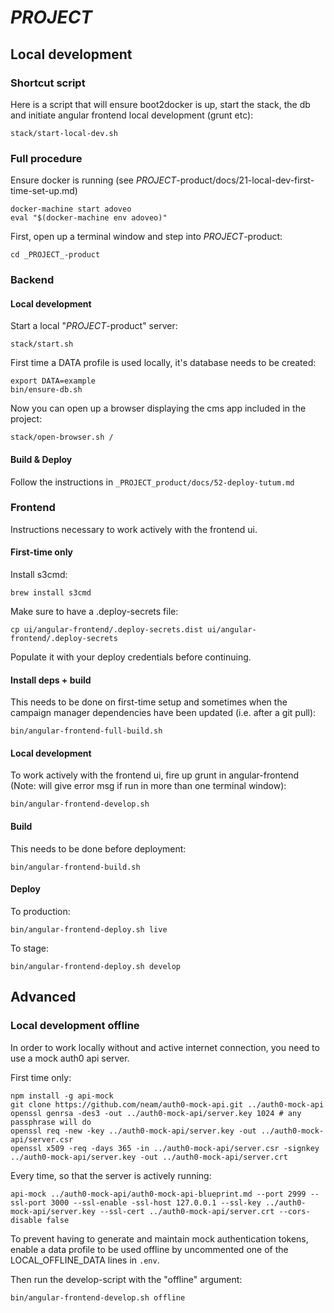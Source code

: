 _PROJECT_
========

## Local development

### Shortcut script

Here is a script that will ensure boot2docker is up, start the stack, the db and initiate angular frontend local development (grunt etc):

    stack/start-local-dev.sh

### Full procedure

Ensure docker is running (see _PROJECT_-product/docs/21-local-dev-first-time-set-up.md)

    docker-machine start adoveo
    eval "$(docker-machine env adoveo)"

First, open up a terminal window and step into _PROJECT_-product:

    cd _PROJECT_-product

### Backend

#### Local development

Start a local "_PROJECT_-product" server:

    stack/start.sh

First time a DATA profile is used locally, it's database needs to be created:

    export DATA=example
    bin/ensure-db.sh

Now you can open up a browser displaying the cms app included in the project:

    stack/open-browser.sh /

#### Build & Deploy

Follow the instructions in `_PROJECT_product/docs/52-deploy-tutum.md`

### Frontend

Instructions necessary to work actively with the frontend ui.

#### First-time only

Install s3cmd:

    brew install s3cmd

Make sure to have a .deploy-secrets file:

    cp ui/angular-frontend/.deploy-secrets.dist ui/angular-frontend/.deploy-secrets

Populate it with your deploy credentials before continuing.

#### Install deps + build

This needs to be done on first-time setup and sometimes when the campaign manager dependencies have been updated (i.e. after a git pull):

    bin/angular-frontend-full-build.sh

#### Local development

To work actively with the frontend ui, fire up grunt in angular-frontend (Note: will give error msg if run in more than one terminal window):

    bin/angular-frontend-develop.sh

#### Build

This needs to be done before deployment:

    bin/angular-frontend-build.sh

#### Deploy

To production:

    bin/angular-frontend-deploy.sh live

To stage:

    bin/angular-frontend-deploy.sh develop

## Advanced

### Local development offline

In order to work locally without and active internet connection, you need to use a mock auth0 api server.

First time only:

    npm install -g api-mock
    git clone https://github.com/neam/auth0-mock-api.git ../auth0-mock-api
    openssl genrsa -des3 -out ../auth0-mock-api/server.key 1024 # any passphrase will do
    openssl req -new -key ../auth0-mock-api/server.key -out ../auth0-mock-api/server.csr
    openssl x509 -req -days 365 -in ../auth0-mock-api/server.csr -signkey ../auth0-mock-api/server.key -out ../auth0-mock-api/server.crt

Every time, so that the server is actively running:

    api-mock ../auth0-mock-api/auth0-mock-api-blueprint.md --port 2999 --ssl-port 3000 --ssl-enable -ssl-host 127.0.0.1 --ssl-key ../auth0-mock-api/server.key --ssl-cert ../auth0-mock-api/server.crt --cors-disable false

To prevent having to generate and maintain mock authentication tokens, enable a data profile to be used offline by uncommented one of the LOCAL_OFFLINE_DATA lines in `.env`.

Then run the develop-script with the "offline" argument:

    bin/angular-frontend-develop.sh offline
